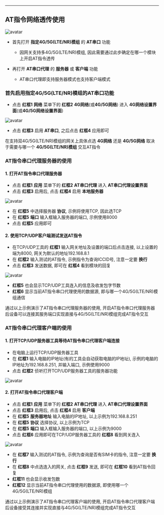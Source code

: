 ***


## AT指令网络透传使用

![avatar](./lte_atport.jpg)   


- 首先打开 **指定4G/5G(LTE/NR)模组** 的 **AT串口** 功能   
    - 因网关支持多4G/5G(LTE/NR)模组, 因此需要通过此步确定在哪一个模块上开启AT指令透传   

- 再打开 **AT串口代理** 的 **服务器** 或 **客户端** 功能   
    - AT串口代理即支持服务器模式也支持客户端模式   

### 首先启用指定4G/5G(LTE/NR)模组的AT串口功能

- 点击 **红框1** **网络** 菜单下的 **红框2** **4G网络**(或**4G/5G网络**) 进入 **4G网络设置界面**(或**4G/5G网络设置界面**)

![avatar](./lte_atport_cn.jpg) 

- 点击 **红框3** 启用 **AT串口**, 之后点击 **红框4** 应用即可

在支持双4G/5G(LTE/NR)模组的网关上具体点选 **4G网络** 还是 **4G/5G网络** 取决于需要与哪一个 **4G/5G(LTE/NR)模组** 交互AT指令   

### AT指令串口代理服务器的使用

#### 1. 打开AT指令串口代理服务器

- 点击 **红框1** **应用** 菜单下的 **红框2** **AT串口代理** 进入 **AT串口代理设置界面**   
- 点击 **红框3** 启用后, 点击 **红框4** 启用 **本地服务器**   

![avatar](./lte_atport_server_cn.jpg)   

- 在 **红框5** 中选择服务器 **协议**, 示例将使用TCP, 因此选TCP   
- 在 **红框5** **端口** 输入框输入服务器的端口, 示例使用8000    
- 点击 **红框5** 应用即可

#### 2. 使用TCP/UDP客户端测试发送AT指令   

- 在TCP/UDP工具的 **红框1** 输入网关地址及设置的端口后点击连接, 以上设置的端为8000, 网关为默认的地址192.168.8.1
- 在 **红框2** 输入测试的AT指令, 示例指令为查询ICCID号, 注意一定要 **换行**      
- 点击 **红框3** 发送数据, 即可在 **红框4** 看到模块的回复   

![avatar](./lte_atport_servertest_cn.jpg)   

- **红框5** 也会显示TCP/UDP工具连入的信息及收发包字节数   
- **红框6** 显示当前AT指令串口代理使用的数据源, 即与哪一个4G/5G(LTE/NR)模组通信   

通过以上示例演示了AT指令串口代理服务器的使用, 开启AT指令串口代理服务器后设备可以连接其服务端口实现直接与4G/5G(LTE/NR)模组完成AT指令交互   

### AT指令串口代理客户端的使用

#### 1. 打开TCP/UDP服务器工具等待AT指令串口代理客户端连接

- 在电脑上运行TCP/UDP服务器工具
- 在 **红框1** 输入电脑的IP地址(有的工具会自动获取电脑的IP地址), 示例的电脑的IP地址为192.168.8.251, 并输入端口, 示例使用9000  
- 点击 **红框2** 侦听打开TCP/UDP服务器工具的服务器功能  

![avatar](./lte_atport_clientopen_cn.jpg)   

#### 2. 打开AT指令串口代理客户端   

- 点击 **红框1** **应用** 菜单下的 **红框2** **AT串口代理** 进入 **AT串口代理设置界面**   
- 点击 **红框3** 启用后, 点击 **红框4** 启用 **客户端**   
- 在 **红框5** **服务器地址** 输入电脑的IP地址, 以上示例为192.168.8.251  
- 在 **红框5** **协议** 选择协议, 以上示例为TCP   
- 在 **红框5** **端口** 输入框输入服务器的端口, 以上示例为9000    
- 点击 **红框6** 应用即可在TCP/UDP服务器工具的 **红框8** 看到网关连入

![avatar](./lte_atport_clienttest_cn.jpg)   

- 在 **红框7** 输入测试的AT指令, 示例为查询是否有SIM卡的指令, 注意一定要 **换行**      
- 在 **红框8** 中点选连入的网关, 点击 **红框9** 发送, 即可在 **红框10** 看到AT指令回复   
- **红框11** 也会显示收发包数      
- **红框12** 显示当前AT指令串口代理使用的数据源, 即使用哪一个4G/5G(LTE/NR)模组   

通过以上示例演示了AT指令串口代理客户端的使用, 开启AT指令串口代理客户端后设备接受其连接并实现直接与4G/5G(LTE/NR)模组完成AT指令交互   

